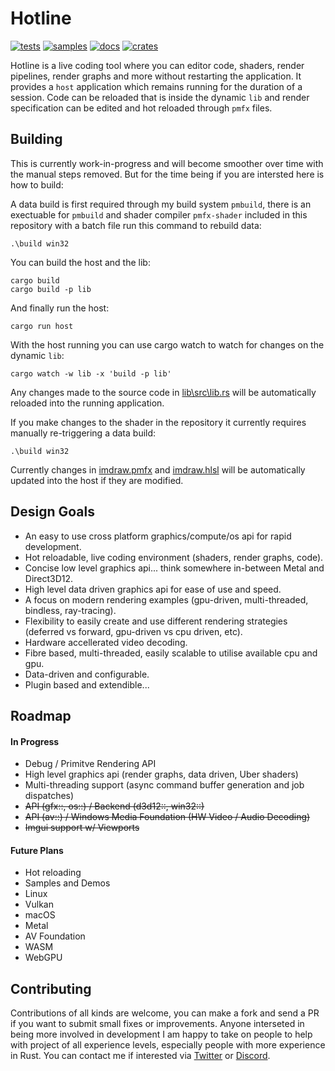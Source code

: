 # Hotline
[![tests](https://github.com/polymonster/hotline/actions/workflows/tests.yaml/badge.svg)](https://github.com/polymonster/hotline/actions/workflows/tests.yaml)
[![samples](https://github.com/polymonster/hotline/actions/workflows/samples.yaml/badge.svg)](https://github.com/polymonster/hotline/actions/workflows/samples.yaml)
[![docs](https://img.shields.io/docsrs/hotline-rs/latest)](https://docs.rs/hotline_rs/latest/hotline_rs/index.html)
[![crates](https://img.shields.io/crates/v/hotline-rs)](https://crates.io/crates/hotline-rs)

Hotline is a live coding tool where you can editor code, shaders, render pipelines, render graphs and more without restarting the application. It provides a `host` application which remains running for the duration of a session. Code can be reloaded that is inside the dynamic `lib` and render specification can be edited and hot reloaded through `pmfx` files.

## Building

This is currently work-in-progress and will become smoother over time with the manual steps removed. But for the time being if you are intersted here is how to build:

A data build is first required through my build system `pmbuild`, there is an exectuable for `pmbuild` and shader compiler `pmfx-shader` included in this repository with a batch file run this command to rebuild data:
```text
.\build win32
```

You can build the host and the lib:
```text
cargo build
cargo build -p lib
```

And finally run the host:
```text
cargo run host
```

With the host running you can use cargo watch to watch for changes on the dynamic `lib`:
```text
cargo watch -w lib -x 'build -p lib'
```

Any changes made to the source code in [lib\src\lib.rs](https://github.com/polymonster/hotline/blob/master/lib/src/lib.rs) will be automatically reloaded into the running application. 

If you make changes to the shader in the repository it currently requires manually re-triggering a data build:
```text
.\build win32
```

Currently changes in [imdraw.pmfx](https://github.com/polymonster/hotline/blob/master/examples/geometry/imdraw.pmfx) and [imdraw.hlsl](https://github.com/polymonster/hotline/blob/master/examples/geometry/imdraw.hlsl) will be automatically updated into the host if they are modified.

## Design Goals
- An easy to use cross platform graphics/compute/os api for rapid development.
- Hot reloadable, live coding environment (shaders, render graphs, code).
- Concise low level graphics api... think somewhere in-between Metal and Direct3D12.
- High level data driven graphics api for ease of use and speed.
- A focus on modern rendering examples (gpu-driven, multi-threaded, bindless, ray-tracing).
- Flexibility to easily create and use different rendering strategies (deferred vs forward, gpu-driven vs cpu driven, etc).
- Hardware accellerated video decoding.
- Fibre based, multi-threaded, easily scalable to utilise available cpu and gpu.
- Data-driven and configurable.
- Plugin based and extendible...

## Roadmap

#### In Progress
- Debug / Primitve Rendering API
- High level graphics api (render graphs, data driven, Uber shaders)
- Multi-threading support (async command buffer generation and job dispatches)
- ~~API (gfx::, os::) / Backend (d3d12::, win32::)~~
- ~~API (av::) / Windows Media Foundation (HW Video / Audio Decoding)~~
- ~~Imgui support w/ Viewports~~

#### Future Plans
- Hot reloading
- Samples and Demos
- Linux
- Vulkan
- macOS
- Metal
- AV Foundation
- WASM
- WebGPU

## Contributing

Contributions of all kinds are welcome, you can make a fork and send a PR if you want to submit small fixes or improvements. Anyone interseted in being more involved in development I am happy to take on people to help with project of all experience levels, especially people with more experience in Rust. You can contact me if interested via [Twitter](twitter.com/polymonster) or [Discord](https://discord.com/invite/3yjXwJ8wJC).
 
